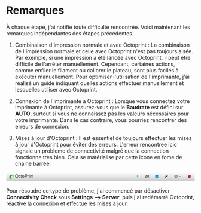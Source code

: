 # Remarques

À chaque étape, j'ai notifié toute difficulté rencontrée. Voici maintenant les remarques indépendantes des étapes précédentes.

1. Combinaison d'impression normale et avec Octoprint :
La combinaison de l'impression normale et celle avec Octoprint n'est pas toujours aisée. Par exemple, si une impression a été lancée avec Octoprint, il peut être difficile de l'arrêter manuellement. Cependant, certaines actions, comme enfiler le filament ou calibrer le plateau, sont plus faciles à exécuter manuellement. Pour optimiser l'utilisation de l'imprimante, j'ai réalisé un guide indiquant quelles actions effectuer manuellement et lesquelles utiliser avec Octoprint.


2. Connexion de l'imprimante à Octoprint :
Lorsque vous connectez votre imprimante à Octoprint, assurez-vous que le **Baudrate** est défini sur **AUTO**, surtout si vous ne connaissez pas les valeurs nécessaires pour votre imprimante. Dans le cas contraire, vous pourriez rencontrer des erreurs de connexion.


3. Mises à jour d'Octoprint :
Il est essentiel de toujours effectuer les mises à jour d'Octoprint pour éviter des erreurs. L'erreur rencontree icic signale un probleme de connectivité malgré que la connection fonctionne tres bien. Cela se matérialise par cette icone en fome de chaine barrée:

![Problem](assets/chaine.png)

Pour résoudre ce type de problème, j'ai commencé par désactiver **Connectivity Check** sous **Settings --> Server**, puis j'ai redémarré Octoprint, réactivé la connexion et effectué les mises à jour.
